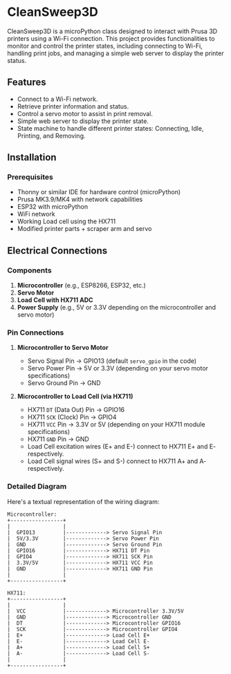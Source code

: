 # CleanSweep3D

CleanSweep3D is a microPython class designed to interact with Prusa 3D printers using a Wi-Fi connection. This project provides functionalities to monitor and control the printer states, including connecting to Wi-Fi, handling print jobs, and managing a simple web server to display the printer status.

## Features

- Connect to a Wi-Fi network.
- Retrieve printer information and status.
- Control a servo motor to assist in print removal.
- Simple web server to display the printer state.
- State machine to handle different printer states: Connecting, Idle, Printing, and Removing.

## Installation

### Prerequisites

- Thonny or similar IDE for hardware control (microPython)
- Prusa MK3.9/MK4 with network capabilities
- ESP32 with microPython
- WiFi network
- Working Load cell using the HX711
- Modified printer parts + scraper arm and servo

## Electrical Connections

### Components
1. **Microcontroller** (e.g., ESP8266, ESP32, etc.)
2. **Servo Motor**
3. **Load Cell with HX711 ADC**
4. **Power Supply** (e.g., 5V or 3.3V depending on the microcontroller and servo motor)

### Pin Connections
1. **Microcontroller to Servo Motor**
    - Servo Signal Pin → GPIO13 (default `servo_gpio` in the code)
    - Servo Power Pin → 5V or 3.3V (depending on your servo motor specifications)
    - Servo Ground Pin → GND

2. **Microcontroller to Load Cell (via HX711)**
    - HX711 `DT` (Data Out) Pin → GPIO16
    - HX711 `SCK` (Clock) Pin → GPIO4
    - HX711 `VCC` Pin → 3.3V or 5V (depending on your HX711 module specifications)
    - HX711 `GND` Pin → GND
    - Load Cell excitation wires (E+ and E-) connect to HX711 E+ and E- respectively.
    - Load Cell signal wires (S+ and S-) connect to HX711 A+ and A- respectively.

### Detailed Diagram

Here's a textual representation of the wiring diagram:

```plaintext
Microcontroller:
+-----------------+
|                 |
|  GPIO13         |-------------> Servo Signal Pin
|  5V/3.3V        |-------------> Servo Power Pin
|  GND            |-------------> Servo Ground Pin
|  GPIO16         |-------------> HX711 DT Pin
|  GPIO4          |-------------> HX711 SCK Pin
|  3.3V/5V        |-------------> HX711 VCC Pin
|  GND            |-------------> HX711 GND Pin
|                 |
+-----------------+

HX711:
+-----------------+
|                 |
|  VCC            |-------------> Microcontroller 3.3V/5V
|  GND            |-------------> Microcontroller GND
|  DT             |-------------> Microcontroller GPIO16
|  SCK            |-------------> Microcontroller GPIO4
|  E+             |-------------> Load Cell E+
|  E-             |-------------> Load Cell E-
|  A+             |-------------> Load Cell S+
|  A-             |-------------> Load Cell S-
|                 |
+-----------------+

